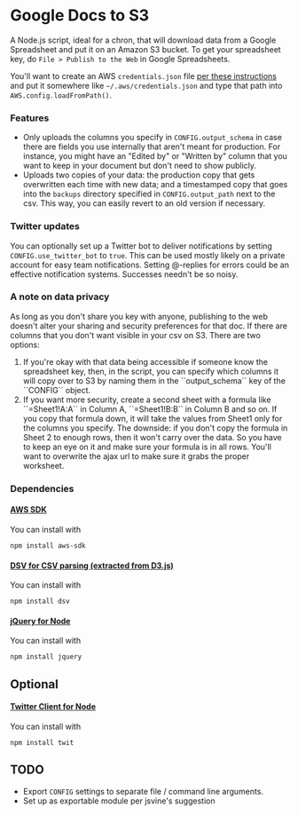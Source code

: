 # Google Docs to S3

A Node.js script, ideal for a chron, that will download data from a Google Spreadsheet and put it on an Amazon S3 bucket. To get your spreadsheet key, do `File > Publish to the Web` in Google Spreadsheets.

You'll want to create an AWS `credentials.json` file [per these instructions](http://docs.aws.amazon.com/AWSJavaScriptSDK/guide/configuring.html) and put it somewhere like `~/.aws/credentials.json` and type that path into ``AWS.config.loadFromPath()``.

### Features
* Only uploads the columns you specify in ``CONFIG.output_schema`` in case there are fields you use internally that aren't meant for production. For instance, you might have an "Edited by" or "Written by" column that you want to keep in your document but don't need to show publicly.
* Uploads two copies of your data: the production copy that gets overwritten each time with new data; and a timestamped copy that goes into the ``backups`` directory specified in ``CONFIG.output_path`` next to the csv. This way, you can easily revert to an old version if necessary.

### Twitter updates
You can optionally set up a Twitter bot to deliver notifications by setting ``CONFIG.use_twitter_bot`` to ``true``. This can be used mostly likely on a private account for easy team notifications. Setting @-replies for errors could be an effective notification systems. Successes needn't be so noisy.

### A note on data privacy
As long as you don't share you key with anyone, publishing to the web doesn't alter your sharing and security preferences for that doc. If there are columns that you don't want visible in your csv on S3. There are two options:

<ol>
  <li>If you're okay with that data being accessible if someone know the spreadsheet key, then, in the script, you can specify which columns it will copy over to S3 by naming them in the ``output_schema`` key of the ``CONFIG`` object.</li>
  <li>If you want more security, create a second sheet with a formula like ``=Sheet1!A:A`` in Column A, ``=Sheet1!B:B`` in Column B and so on. If you copy that formula down, it will take the values from Sheet1 only for the columns you specify. The downside: if you don't copy the formula in Sheet 2 to enough rows, then it won't carry over the data. So you have to keep an eye on it and make sure your formula is in all rows. You'll want to overwrite the ajax url to make sure it grabs the proper worksheet.</li>
</ol>

### Dependencies

#### [AWS SDK](http://aws.amazon.com/sdkfornodejs/)
You can install with
````
npm install aws-sdk
````

#### [DSV for CSV parsing (extracted from D3.js)](https://github.com/mbostock/dsv)
You can install with
````
npm install dsv
````

#### [jQuery for Node](https://github.com/coolaj86/node-jquery)
You can install with
````
npm install jquery
````

## Optional
#### [Twitter Client for Node](https://github.com/ttezel/twit)
You can install with
````
npm install twit
````

## TODO

* Export ``CONFIG`` settings to separate file / command line arguments.
* Set up as exportable module per jsvine's suggestion
